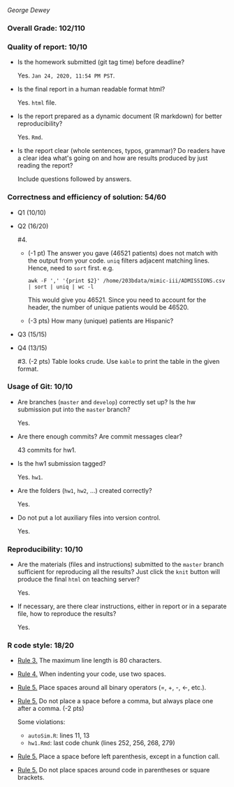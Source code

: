 *George Dewey*

### Overall Grade: 102/110

### Quality of report: 10/10

-   Is the homework submitted (git tag time) before deadline? 

    Yes. `Jan 24, 2020, 11:54 PM PST`.

-   Is the final report in a human readable format html? 

    Yes. `html` file. 

-   Is the report prepared as a dynamic document (R markdown) for better reproducibility?

    Yes. `Rmd`.

-   Is the report clear (whole sentences, typos, grammar)? Do readers have a clear idea what's going on and how are results produced by just reading the report? 

	  Include questions followed by answers. 


### Correctness and efficiency of solution: 54/60

-   Q1 (10/10)

-   Q2 (16/20)

    
    \#4. 
    
      - (-1 pt) The answer you gave (46521 patients) does not match with the output from your code. `uniq` filters adjacent matching lines. Hence, need to `sort` first. e.g. 
	  
	    ```
	    awk -F ',' '{print $2}' /home/203bdata/mimic-iii/ADMISSIONS.csv | sort | uniq | wc -l
	    ```
	    This would give you 46521. Since you need to account for the header, the number of unique patients would be 46520. 
    	
      - (-3 pts) How many (unique) patients are Hispanic?
    
-   Q3 (15/15)

-   Q4 (13/15)
	
	
	  \#3. (-2 pts) Table looks crude. Use `kable` to print the table in the given format. 
	
	    
### Usage of Git: 10/10

-   Are branches (`master` and `develop`) correctly set up? Is the hw submission put into the `master` branch? 

    Yes. 

-   Are there enough commits? Are commit messages clear? 

    43 commits for hw1. 

          
-   Is the hw1 submission tagged? 

    Yes. `hw1`. 

-   Are the folders (`hw1`, `hw2`, ...) created correctly? 

    Yes.
  
-   Do not put a lot auxiliary files into version control. 

	  Yes. 
	  
### Reproducibility: 10/10

-   Are the materials (files and instructions) submitted to the `master` branch sufficient for reproducing all the results? Just click the `knit` button will produce the final `html` on teaching server? 

	  Yes.  
  
-   If necessary, are there clear instructions, either in report or in a separate file, how to reproduce the results?

    Yes.

### R code style: 18/20

-   [Rule 3.](https://google.github.io/styleguide/Rguide.xml#linelength) The maximum line length is 80 characters. 


-   [Rule 4.](https://google.github.io/styleguide/Rguide.xml#indentation) When indenting your code, use two spaces.

-   [Rule 5.](https://google.github.io/styleguide/Rguide.xml#spacing) Place spaces around all binary operators (=, +, -, &lt;-, etc.). 	
	
-   [Rule 5.](https://google.github.io/styleguide/Rguide.xml#spacing) Do not place a space before a comma, but always place one after a comma. (-2 pts)

    Some violations:
      - `autoSim.R`: lines 11, 13
      - `hw1.Rmd`: last code chunk (lines 252, 256, 268, 279)

-   [Rule 5.](https://google.github.io/styleguide/Rguide.xml#spacing) Place a space before left parenthesis, except in a function call.

-   [Rule 5.](https://google.github.io/styleguide/Rguide.xml#spacing) Do not place spaces around code in parentheses or square brackets.
